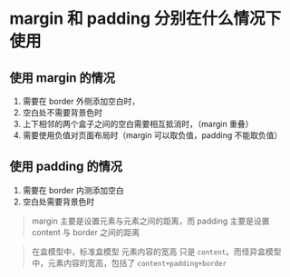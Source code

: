 # margin 和 padding 分别在什么情况下使用

## 使用 margin 的情况

1. 需要在 border 外侧添加空白时，
2. 空白处不需要背景色时
3. 上下相邻的两个盒子之间的空白需要相互抵消时，（margin 重叠）
4. 需要使用负值对页面布局时（margin 可以取负值，padding 不能取负值）

## 使用 padding 的情况

1. 需要在 border 内测添加空白
2. 空白处需要背景色时

> margin 主要是设置元素与元素之间的距离，而 padding 主要是设置 content 与 border 之间的距离

> 在盒模型中，标准盒模型 元素内容的宽高 只是 `content`。而怪异盒模型中，元素内容的宽高，包括了 `content+padding+border`
